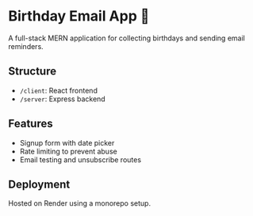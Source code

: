 # Birthday Email App 🎉

A full-stack MERN application for collecting birthdays and sending email reminders.

## Structure
- `/client`: React frontend
- `/server`: Express backend

## Features
- Signup form with date picker
- Rate limiting to prevent abuse
- Email testing and unsubscribe routes

## Deployment
Hosted on Render using a monorepo setup.
